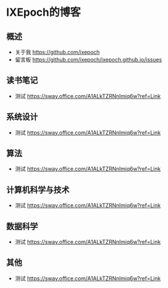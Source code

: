 # IXEpoch的博客


## 概述

- 关于我 https://github.com/ixepoch
- 留言板 https://github.com/ixepoch/ixepoch.github.io/issues 

## 读书笔记
- 测试 https://sway.office.com/A1ALkTZRNnImiq6w?ref=Link 

## 系统设计
- 测试 https://sway.office.com/A1ALkTZRNnImiq6w?ref=Link 

## 算法
- 测试 https://sway.office.com/A1ALkTZRNnImiq6w?ref=Link 

## 计算机科学与技术
- 测试 https://sway.office.com/A1ALkTZRNnImiq6w?ref=Link 

## 数据科学
- 测试 https://sway.office.com/A1ALkTZRNnImiq6w?ref=Link 

## 其他  
- 测试 https://sway.office.com/A1ALkTZRNnImiq6w?ref=Link 
